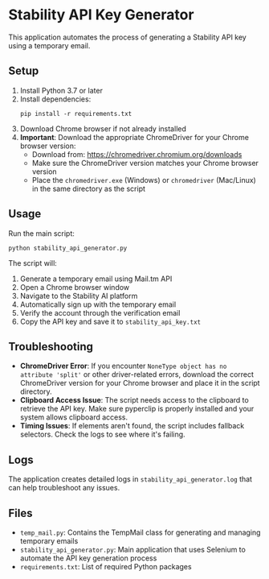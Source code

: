 # Stability API Key Generator

This application automates the process of generating a Stability API key using a temporary email.

## Setup

1. Install Python 3.7 or later
2. Install dependencies:
   ```
   pip install -r requirements.txt
   ```
3. Download Chrome browser if not already installed
4. **Important**: Download the appropriate ChromeDriver for your Chrome browser version:
   - Download from: https://chromedriver.chromium.org/downloads
   - Make sure the ChromeDriver version matches your Chrome browser version
   - Place the `chromedriver.exe` (Windows) or `chromedriver` (Mac/Linux) in the same directory as the script

## Usage

Run the main script:
```
python stability_api_generator.py
```

The script will:
1. Generate a temporary email using Mail.tm API
2. Open a Chrome browser window
3. Navigate to the Stability AI platform
4. Automatically sign up with the temporary email
5. Verify the account through the verification email
6. Copy the API key and save it to `stability_api_key.txt`

## Troubleshooting

- **ChromeDriver Error**: If you encounter `NoneType object has no attribute 'split'` or other driver-related errors, download the correct ChromeDriver version for your Chrome browser and place it in the script directory.
- **Clipboard Access Issue**: The script needs access to the clipboard to retrieve the API key. Make sure pyperclip is properly installed and your system allows clipboard access.
- **Timing Issues**: If elements aren't found, the script includes fallback selectors. Check the logs to see where it's failing.

## Logs

The application creates detailed logs in `stability_api_generator.log` that can help troubleshoot any issues.

## Files

- `temp_mail.py`: Contains the TempMail class for generating and managing temporary emails
- `stability_api_generator.py`: Main application that uses Selenium to automate the API key generation process
- `requirements.txt`: List of required Python packages 